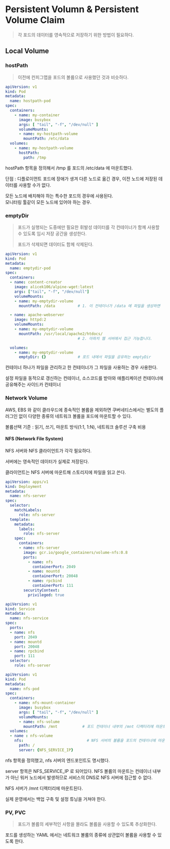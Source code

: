 # Persistent Volumn & Persistent Volume Claim

> 각 포드의 데이터를 영속적으로 저장하기 위한 방법이 필요하다.

## Local Volume

### hostPath

> 이전에 컨피그맵을 포드의 볼륨으로 사용했던 것과 비슷하다.

```yml
apiVersion: v1
kind: Pod
metadata:
  name: hostpath-pod
spec:
  containers:
    - name: my-container
      image: busybox
      args: [ "tail", "-f", "/dev/null" ]
      volumeMounts:
      - name: my-hostpath-volume
        mountPath: /etc/data
  volumes:
    - name: my-hostpath-volume
      hostPath:
        path: /tmp
```

hostPath 항목을 정의해서 /tmp 를 포드의 /etc/data 에 마운트했다.

단점 : 디플로이먼트 포드에 장애가 생겨 다른 노드로 옮긴 경우, 이전 노드에 저장된 데이터를 사용할 수가 없다. 

모든 노드에 배치해야 하는 특수한 포드의 경우에 사용된다.   
모니터링 툴같이 모든 노드에 있어야 하는 경우.

### emptyDir

> 포드가 실행되는 도중에만 필요한 휘발성 데이터를 각 컨테이너가 함께 사용할 수 있도록 임시 저장 공간을 생성한다.
> 
> 포드가 삭제되면 데이터도 함께 삭제된다.

```yml
apiVersion: v1
kind: Pod
metadata:
  name: emptydir-pod
spec:
  containers:
  - name: content-creator
    image: alicek106/alpine-wget:latest
    args: ["tail", "-f", "/dev/null"]
    volumeMounts:
    - name: my-emptydir-volume
      mountPath: /data          # 1. 이 컨테이너가 /data 에 파일을 생성하면

  - name: apache-webserver
    image: httpd:2
    volumeMounts:
    - name: my-emptydir-volume
      mountPath: /usr/local/apache2/htdocs/  
                                # 2. 아파치 웹 서버에서 접근 가능합니다.

  volumes:
    - name: my-emptydir-volume
      emptyDir: {}              # 포드 내에서 파일을 공유하는 emptyDir
```

컨테이너 하나가 파일을 관리하고 한 컨테이너가 그 파일을 사용하는 경우 사용한다.

설정 파일을 동적으로 갱신하는 컨테이너, 소스코드를 받아와 애플리케이션 컨테이너에 공유해주는 사이드카 컨테이너

### Network Volume

AWS, EBS 와 같이 클라우드에 종속적인 볼륨을 제외하면 쿠버네티스에서는 별도의 플러그인 없이 다양한 종류의 네트워크 볼륨을 포드에 마운트할 수 있다.

볼륨선택 기준 : 읽기, 쓰기, 마운트 방식(1:1, 1:N), 네트워크 솔루션 구축 비용

#### NFS (Network File System)

NFS 서버와 NFS 클라이언트가 각각 필요하다.

서버에는 영속적인 데이터가 실제로 저장된다.

클라이언트는 NFS 서버에 마운트해 스토리지에 파일을 읽고 쓴다.

```yml
apiVersion: apps/v1
kind: Deployment
metadata:
  name: nfs-server
spec:
  selector:
    matchLabels:
      role: nfs-server
  template:
    metadata:
      labels:
        role: nfs-server
    spec:
      containers:
      - name: nfs-server
        image: gcr.io/google_containers/volume-nfs:0.8
        ports:
          - name: nfs
            containerPort: 2049
          - name: mountd
            containerPort: 20048
          - name: rpcbind
            containerPort: 111
        securityContext:
          privileged: true
```

```yml
apiVersion: v1
kind: Service
metadata:
  name: nfs-service
spec:
  ports:
  - name: nfs
    port: 2049
  - name: mountd
    port: 20048
  - name: rpcbind
    port: 111
  selector:
    role: nfs-server
```

```yml
apiVersion: v1
kind: Pod
metadata:
  name: nfs-pod
spec:
  containers:
    - name: nfs-mount-container
      image: busybox
      args: [ "tail", "-f", "/dev/null" ]
      volumeMounts:
      - name: nfs-volume
        mountPath: /mnt           # 포드 컨테이너 내부의 /mnt 디렉터리에 마운트합니다.
  volumes:
  - name : nfs-volume
    nfs:                            # NFS 서버의 볼륨을 포드의 컨테이너에 마운트합니다.
      path: /
      server: {NFS_SERVICE_IP}
```

nfs 항목을 정의했고, nfs 서버의 엔드포인트도 명시했다.

server 항목은 NFS_SERVICE_IP 로 되어있다. NFS 볼륨의 마운트는 컨테이너 내부가 아닌 워커 노드에서 발생하므로 서비스의 DNS로 NFS 서버에 접근할 수 없다.

NFS 서버가 /mnt 디렉터리에 마운트된다.

실제 운영에서는 백업 구축 및 설정 튜닝을 거쳐야 한다.

### PV, PVC

> 포드가 볼륨의 세부적인 사항을 몰라도 볼륨을 사용할 수 있도록 추상화한다.

포드를 생성하는 YAML 에서는 네트워크 볼륨의 종류에 상관없이 볼륨을 사용할 수 있도록 한다.

